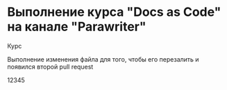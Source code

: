 # Выполнение курса "Docs as Code" на канале "Parawriter"

Курс

Выполнение изменения файла для того, чтобы его перезалить и появился второй pull request

12345
